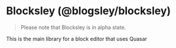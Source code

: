 Blocksley (@blogsley/blocksley)
===

> Please note that Blocksley is in alpha state.

This is the main library for a block editor that uses Quasar
